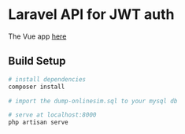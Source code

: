 # Laravel API for JWT auth


The Vue app [here](https://github.com/nurbakhyt/frontend-jwt)

## Build Setup

``` bash
# install dependencies
composer install

# import the dump-onlinesim.sql to your mysql db

# serve at localhost:8000
php artisan serve
